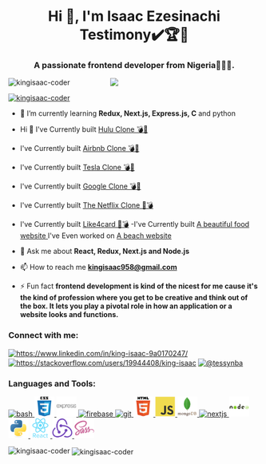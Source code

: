   <h1 align="center" margin-top:"-20%"> Hi 👋, I'm  Isaac Ezesinachi Testimony✔️🏆🚀</h1>
<h3 align="center">A passionate frontend developer from Nigeria🔴🚀🚀.</h3>
<img align="right" alt"hacking"  width="300px" src="https://i.pinimg.com/236x/91/c0/05/91c005b0408b1b27776341ef8156660e.jpg"/>
<p align="left"> <img src="https://komarev.com/ghpvc/?username=kingisaac-coder&label=Profile%20views&color=0e75b6&style=flat" alt="kingisaac-coder" /> </p>

<p align="left"> <a href="https://github.com/ryo-ma/github-profile-trophy"><img src="https://github-profile-trophy.vercel.app/?username=kingisaac-coder" alt="kingisaac-coder" /></a> </p>

- 🌱 I’m currently learning **Redux, Next.js, Express.js, C** and python

- Hi 👋 I've Currently built [Hulu Clone 💣🚀](https://hulu-clone-5ba29.web.app/)
- I've Currently built [Airbnb Clone 💣🚀](https://airbnb-clone-32723.web.app/)
- I've Currently built [Tesla Clone 💣🚀](https://tesla-clone-9b533.web.app/)
- I've Currently built [Google Clone 💣🚀](https://clone-d4e7e.web.app/)
- I've Currently built [The Netflix Clone 🚀💣](https://netflix-clone-dbc22.web.app/)
- I've Currently built [Like4card 🚀💣](https://like4card-52f3c.web.app/)
-I've Currently built [A beautiful food website ](https://tastemore.surge.sh/)
I've Even worked on [A beach website](http://kingstravel.surge.sh/)
- 💬 Ask me about **React, Redux, Next.js and Node.js**

- 📫 How to reach me **kingisaac958@gmail.com**

- ⚡ Fun fact **frontend development is kind of the nicest for me cause it's the kind of profession where you get to be creative and think out of the box. It lets you play a pivotal role in how an application or a website looks and functions.**

<h3 align="left">Connect with me:</h3>
<p align="left">

<a href="https://linkedin.com/in/https://www.linkedin.com/in/king-isaac-9a0170247/" target="blank"><img align="center" src="https://raw.githubusercontent.com/rahuldkjain/github-profile-readme-generator/master/src/images/icons/Social/linked-in-alt.svg" alt="https://www.linkedin.com/in/king-isaac-9a0170247/" height="30" width="40" /></a>
<a href="https://stackoverflow.com/users/https://stackoverflow.com/users/19944408/king-isaac" target="blank"><img align="center" src="https://raw.githubusercontent.com/rahuldkjain/github-profile-readme-generator/master/src/images/icons/Social/stack-overflow.svg" alt="https://stackoverflow.com/users/19944408/king-isaac" height="30" width="40" /></a>
<a href="https://instagram.com/@tessynba" target="blank"><img align="center" src="https://raw.githubusercontent.com/rahuldkjain/github-profile-readme-generator/master/src/images/icons/Social/instagram.svg" alt="@tessynba" height="30" width="40" /></a>
</p>

<h3 align="left">Languages and Tools:</h3>
<p align="left"> <a href="https://www.gnu.org/software/bash/" target="_blank" rel="noreferrer"> <img src="https://www.vectorlogo.zone/logos/gnu_bash/gnu_bash-icon.svg" alt="bash" width="40" height="40"/> </a> <a href="https://www.w3schools.com/css/" target="_blank" rel="noreferrer"> <img src="https://raw.githubusercontent.com/devicons/devicon/master/icons/css3/css3-original-wordmark.svg" alt="css3" width="40" height="40"/> </a> <a href="https://expressjs.com" target="_blank" rel="noreferrer"> <img src="https://raw.githubusercontent.com/devicons/devicon/master/icons/express/express-original-wordmark.svg" alt="express" width="40" height="40"/> </a> <a href="https://firebase.google.com/" target="_blank" rel="noreferrer"> <img src="https://www.vectorlogo.zone/logos/firebase/firebase-icon.svg" alt="firebase" width="40" height="40"/> </a> <a href="https://git-scm.com/" target="_blank" rel="noreferrer"> <img src="https://www.vectorlogo.zone/logos/git-scm/git-scm-icon.svg" alt="git" width="40" height="40"/> </a> <a href="https://www.w3.org/html/" target="_blank" rel="noreferrer"> <img src="https://raw.githubusercontent.com/devicons/devicon/master/icons/html5/html5-original-wordmark.svg" alt="html5" width="40" height="40"/> </a> <a href="https://developer.mozilla.org/en-US/docs/Web/JavaScript" target="_blank" rel="noreferrer"> <img src="https://raw.githubusercontent.com/devicons/devicon/master/icons/javascript/javascript-original.svg" alt="javascript" width="40" height="40"/> </a> <a href="https://www.mongodb.com/" target="_blank" rel="noreferrer"> <img src="https://raw.githubusercontent.com/devicons/devicon/master/icons/mongodb/mongodb-original-wordmark.svg" alt="mongodb" width="40" height="40"/> </a> <a href="https://nextjs.org/" target="_blank" rel="noreferrer"> <img src="https://cdn.worldvectorlogo.com/logos/nextjs-2.svg" alt="nextjs" width="40" height="40"/> </a> <a href="https://nodejs.org" target="_blank" rel="noreferrer"> <img src="https://raw.githubusercontent.com/devicons/devicon/master/icons/nodejs/nodejs-original-wordmark.svg" alt="nodejs" width="40" height="40"/> </a> <a href="https://www.python.org" target="_blank" rel="noreferrer"> <img src="https://raw.githubusercontent.com/devicons/devicon/master/icons/python/python-original.svg" alt="python" width="40" height="40"/> </a> <a href="https://reactjs.org/" target="_blank" rel="noreferrer"> <img src="https://raw.githubusercontent.com/devicons/devicon/master/icons/react/react-original-wordmark.svg" alt="react" width="40" height="40"/> </a> <a href="https://redux.js.org" target="_blank" rel="noreferrer"> <img src="https://raw.githubusercontent.com/devicons/devicon/master/icons/redux/redux-original.svg" alt="redux" width="40" height="40"/> </a> <a href="https://sass-lang.com" target="_blank" rel="noreferrer"> <img src="https://raw.githubusercontent.com/devicons/devicon/master/icons/sass/sass-original.svg" alt="sass" width="40" height="40"/> </a> </p>

<p><img align="left" src="https://github-readme-stats.vercel.app/api/top-langs?username=kingisaac-coder&show_icons=true&locale=en&layout=compact" alt="kingisaac-coder" /></p>

<p>&nbsp;<img align="center" src="https://github-readme-stats.vercel.app/api?username=kingisaac-coder&show_icons=true&locale=en" alt="kingisaac-coder" /></p>
